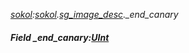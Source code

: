 _[sokol](../../modules/sokol/sokol-module.md):[sokol](../../modules/sokol/sokol-module.md).[sg\_image\_desc](../../modules/sokol/sokol-sg_image_desc.md).\_end\_canary_
##### Field \_end\_canary:[UInt](../../modules/wonkey/wonkey-types-uint.md)
